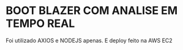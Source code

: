 # BOOT BLAZER COM ANALISE EM TEMPO REAL

Foi utilizado AXIOS e NODEJS apenas. E deploy feito na AWS EC2
